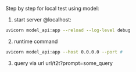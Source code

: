 Step by step for local test using model:

1. start server @localhost:
```bash
uvicorn model_api:app --reload --log-level debug
```

2. runtime command
```bash
uvicorn model_api:app --host 0.0.0.0 --port #
```

3. query via url
url/t2t?prompt=some_query